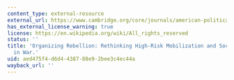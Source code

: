 ```yaml
---
content_type: external-resource
external_url: https://www.cambridge.org/core/journals/american-political-science-review/article/organizing-rebellion-rethinking-high-risk-mobilization-and-social-networks-in-war/585B17B7BAF8EA76E10758B2ECB78782
has_external_license_warning: true
license: https://en.wikipedia.org/wiki/All_rights_reserved
status: ''
title: 'Organizing Rebellion: Rethinking High-Risk Mobilization and Social Networks
  in War.'
uid: aed475f4-d6d4-4387-88e9-2bee3c4ec44a
wayback_url: ''
---
```

